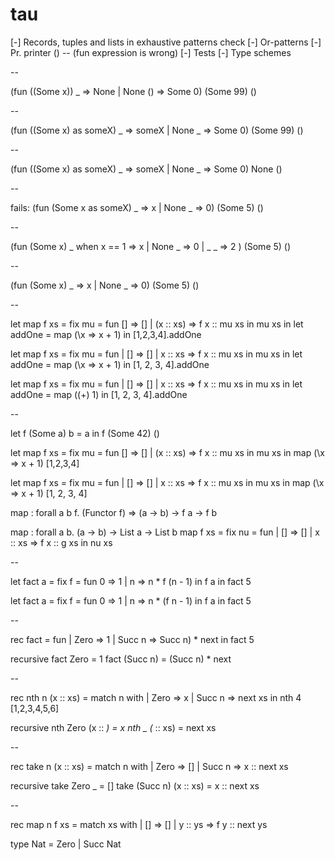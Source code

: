 # tau 
[-] Records, tuples and lists in exhaustive patterns check
[-] Or-patterns
[-] Pr. printer ()   -- (fun expression is wrong)
[-] Tests
[-] Type schemes

--


(fun ((Some x)) _ => None | None () => Some 0) (Some 99) ()


--

(fun ((Some x) as someX) _ => someX | None _ => Some 0) (Some 99) ()


--

(fun ((Some x) as someX) _ => someX | None _ => Some 0) None ()

--


fails:
    (fun (Some x as someX) _ => x | None _ => 0) (Some 5) ()

--

(fun (Some x) _ when x == 1 => x | None _ => 0 | _ _ => 2 ) (Some 5) ()

--

(fun (Some x) _ => x | None _ => 0) (Some 5) ()

--

let map f xs = fix mu = fun [] => [] | (x :: xs) => f x :: mu xs in mu xs in let addOne = map (\x => x + 1) in [1,2,3,4].addOne

let
  map f xs = fix
    mu = fun
      | []      => []
      | x :: xs => f x :: mu xs
    in
      mu xs
  in
    let
      addOne = map (\x => x + 1)
      in
        [1, 2, 3, 4].addOne

let
  map f xs = fix
    mu = fun
      | []      => []
      | x :: xs => f x :: mu xs
    in
      mu xs
  in
    let
      addOne = map ((+) 1)
      in
        [1, 2, 3, 4].addOne


--

let f (Some a) b = a in f (Some 42) ()

let map f xs = fix mu = fun [] => [] | (x :: xs) => f x :: mu xs in mu xs in map (\x => x + 1) [1,2,3,4]

let
  map f xs = fix
    mu = fun
      | []      => []
      | x :: xs => f x :: mu xs
    in
      mu xs
  in
    map (\x => x + 1) [1, 2, 3, 4]


map : forall a b f. (Functor f) => (a -> b) -> f a -> f b

map : forall a b. (a -> b) -> List a -> List b
map f xs = fix
  nu = fun
    | []      => []
    | x :: xs => f x :: g xs
  in
    nu xs

--

let fact a = fix f = fun 0 => 1 | n => n * f (n - 1) in f a in fact 5

let
  fact a = fix
    f = fun 0 => 1 | n => n * (f n - 1)
    in
      f a
  in
    fact 5


--

rec
  fact = fun
    | Zero   => 1 
    | Succ n => Succ n) * next
  in
    fact 5


recursive
fact Zero     = 1
fact (Succ n) = (Succ n) * next

--

rec
  nth n (x :: xs) = 
    match n with
      | Zero   => x
      | Succ n => next xs 
  in
    nth 4 [1,2,3,4,5,6]


recursive 
nth Zero (x :: _) = x
nth _ (_ :: xs) = next xs



--

rec 
  take n (x :: xs) =
    match n with
      | Zero   => []
      | Succ n => x :: next xs


recursive
take Zero _ = []
take (Succ n) (x :: xs) = x :: next xs


--

rec 
  map n f xs = 
    match xs with
      | []      => []
      | y :: ys => f y :: next ys


type Nat = Zero | Succ Nat


